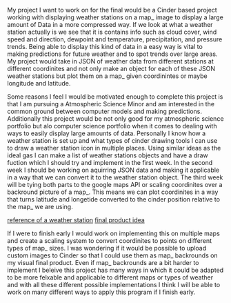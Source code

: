 My project I want to work on for the final would be a Cinder based project working with displaying weather stations on a map_ image to display a large amount of Data in a more compressed way. If we look at what a weather station actually is we see that it is contains info such as cloud cover, wind speed and direction, dewpoint and temperature, precipitation, and pressure trends. Being able to display this kind of data in a easy way is vital to making predictions for future weather and to spot trends over large areas. My project would take in JSON of weather data from different stations at different coordinites and not only make an object for each of these JSON weather stations but plot them on a map_ given coordinintes or maybe longitude and latitude.

Some reasons I feel I would be motivated enough to complete this project is that I am pursuing a Atmospheric Science Minor and am interested in the common ground between computer models and making predictions. Additionally this project would be not only good for my atmospheric science portfolio but alo computer science portfolio when it comes to dealing with ways to easily display large amounts of data. Personally I know how a weather station is set up and what types of cinder drawing tools I can use to draw a weather station icon in multiple places. Using similar ideas as the ideal gas I can make a list of weather stations objects and have a draw fuction which I should try and implement in the first week. In the second week I should be working on aquirring JSON data and making it applicable in a way that we can convert it to the weather station object. The third week will be tying both parts to the google maps API or scaling coordinites over a backround picture of a map_. This means we can plot coordinites in a way that turns latitude and longetide converted to the cinder position relative to the map_ we are using.

[reference of a weather station](https://www.wpc.ncep.noaa.gov/images/plotstation.gif)
[final product idea](https://www.ametsoc.org/amsedu/dstreme/extras/usr_guide/sfc1.gif)

If I were to finish early I would work on implementing this on multiple maps and create a scaling system to convert coordinites to points on different types of map_ sizes. I was wondering if it would be possible to upload custom images to Cinder so that I could use them as map_ backrounds on my visual final product. Even if map_ backrounds are a bit harder to implement I beleive this project has many ways in which it could be adapted to be more felxable and applicable to different maps or types of weather and with all these different possible implementations I think I will be able to work on many different ways to apply this program if I finish early.

